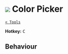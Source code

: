 # ![](https://raw.githubusercontent.com/jbunke/stipple-effect/master/res/icons/color_picker.png) Color Picker

[`< Tools`](./tools.md)

**Hotkey:** <kbd>C</kbd>

## Behaviour

<!-- TODO -->

